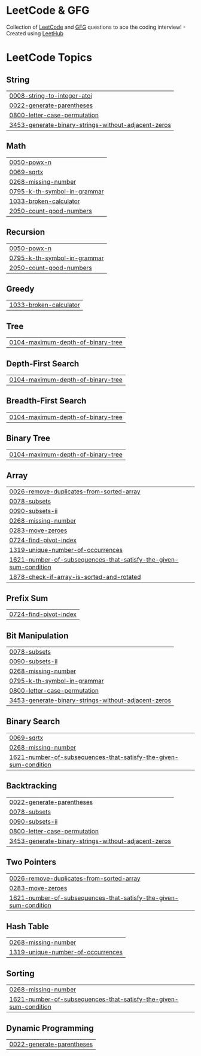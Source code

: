 # LeetCode & GFG 
Collection of [LeetCode](https://leetcode.com/u/PriyanshuNaredi29/) and [GFG](https://www.geeksforgeeks.org/user/timapplh7un/) questions to ace the coding interview! - Created using [LeetHub](https://github.com/QasimWani/LeetHub)


<!---LeetCode Topics Start-->
# LeetCode Topics
## String
|  |
| ------- |
| [0008-string-to-integer-atoi](https://github.com/PriyanshuNaredi/LeetCode/tree/master/0008-string-to-integer-atoi) |
| [0022-generate-parentheses](https://github.com/PriyanshuNaredi/LeetCode/tree/master/0022-generate-parentheses) |
| [0800-letter-case-permutation](https://github.com/PriyanshuNaredi/LeetCode/tree/master/0800-letter-case-permutation) |
| [3453-generate-binary-strings-without-adjacent-zeros](https://github.com/PriyanshuNaredi/LeetCode/tree/master/3453-generate-binary-strings-without-adjacent-zeros) |
## Math
|  |
| ------- |
| [0050-powx-n](https://github.com/PriyanshuNaredi/LeetCode/tree/master/0050-powx-n) |
| [0069-sqrtx](https://github.com/PriyanshuNaredi/LeetCode/tree/master/0069-sqrtx) |
| [0268-missing-number](https://github.com/PriyanshuNaredi/LeetCode/tree/master/0268-missing-number) |
| [0795-k-th-symbol-in-grammar](https://github.com/PriyanshuNaredi/LeetCode/tree/master/0795-k-th-symbol-in-grammar) |
| [1033-broken-calculator](https://github.com/PriyanshuNaredi/LeetCode/tree/master/1033-broken-calculator) |
| [2050-count-good-numbers](https://github.com/PriyanshuNaredi/LeetCode/tree/master/2050-count-good-numbers) |
## Recursion
|  |
| ------- |
| [0050-powx-n](https://github.com/PriyanshuNaredi/LeetCode/tree/master/0050-powx-n) |
| [0795-k-th-symbol-in-grammar](https://github.com/PriyanshuNaredi/LeetCode/tree/master/0795-k-th-symbol-in-grammar) |
| [2050-count-good-numbers](https://github.com/PriyanshuNaredi/LeetCode/tree/master/2050-count-good-numbers) |
## Greedy
|  |
| ------- |
| [1033-broken-calculator](https://github.com/PriyanshuNaredi/LeetCode/tree/master/1033-broken-calculator) |
## Tree
|  |
| ------- |
| [0104-maximum-depth-of-binary-tree](https://github.com/PriyanshuNaredi/LeetCode/tree/master/0104-maximum-depth-of-binary-tree) |
## Depth-First Search
|  |
| ------- |
| [0104-maximum-depth-of-binary-tree](https://github.com/PriyanshuNaredi/LeetCode/tree/master/0104-maximum-depth-of-binary-tree) |
## Breadth-First Search
|  |
| ------- |
| [0104-maximum-depth-of-binary-tree](https://github.com/PriyanshuNaredi/LeetCode/tree/master/0104-maximum-depth-of-binary-tree) |
## Binary Tree
|  |
| ------- |
| [0104-maximum-depth-of-binary-tree](https://github.com/PriyanshuNaredi/LeetCode/tree/master/0104-maximum-depth-of-binary-tree) |
## Array
|  |
| ------- |
| [0026-remove-duplicates-from-sorted-array](https://github.com/PriyanshuNaredi/LeetCode/tree/master/0026-remove-duplicates-from-sorted-array) |
| [0078-subsets](https://github.com/PriyanshuNaredi/LeetCode/tree/master/0078-subsets) |
| [0090-subsets-ii](https://github.com/PriyanshuNaredi/LeetCode/tree/master/0090-subsets-ii) |
| [0268-missing-number](https://github.com/PriyanshuNaredi/LeetCode/tree/master/0268-missing-number) |
| [0283-move-zeroes](https://github.com/PriyanshuNaredi/LeetCode/tree/master/0283-move-zeroes) |
| [0724-find-pivot-index](https://github.com/PriyanshuNaredi/LeetCode/tree/master/0724-find-pivot-index) |
| [1319-unique-number-of-occurrences](https://github.com/PriyanshuNaredi/LeetCode/tree/master/1319-unique-number-of-occurrences) |
| [1621-number-of-subsequences-that-satisfy-the-given-sum-condition](https://github.com/PriyanshuNaredi/LeetCode/tree/master/1621-number-of-subsequences-that-satisfy-the-given-sum-condition) |
| [1878-check-if-array-is-sorted-and-rotated](https://github.com/PriyanshuNaredi/LeetCode/tree/master/1878-check-if-array-is-sorted-and-rotated) |
## Prefix Sum
|  |
| ------- |
| [0724-find-pivot-index](https://github.com/PriyanshuNaredi/LeetCode/tree/master/0724-find-pivot-index) |
## Bit Manipulation
|  |
| ------- |
| [0078-subsets](https://github.com/PriyanshuNaredi/LeetCode/tree/master/0078-subsets) |
| [0090-subsets-ii](https://github.com/PriyanshuNaredi/LeetCode/tree/master/0090-subsets-ii) |
| [0268-missing-number](https://github.com/PriyanshuNaredi/LeetCode/tree/master/0268-missing-number) |
| [0795-k-th-symbol-in-grammar](https://github.com/PriyanshuNaredi/LeetCode/tree/master/0795-k-th-symbol-in-grammar) |
| [0800-letter-case-permutation](https://github.com/PriyanshuNaredi/LeetCode/tree/master/0800-letter-case-permutation) |
| [3453-generate-binary-strings-without-adjacent-zeros](https://github.com/PriyanshuNaredi/LeetCode/tree/master/3453-generate-binary-strings-without-adjacent-zeros) |
## Binary Search
|  |
| ------- |
| [0069-sqrtx](https://github.com/PriyanshuNaredi/LeetCode/tree/master/0069-sqrtx) |
| [0268-missing-number](https://github.com/PriyanshuNaredi/LeetCode/tree/master/0268-missing-number) |
| [1621-number-of-subsequences-that-satisfy-the-given-sum-condition](https://github.com/PriyanshuNaredi/LeetCode/tree/master/1621-number-of-subsequences-that-satisfy-the-given-sum-condition) |
## Backtracking
|  |
| ------- |
| [0022-generate-parentheses](https://github.com/PriyanshuNaredi/LeetCode/tree/master/0022-generate-parentheses) |
| [0078-subsets](https://github.com/PriyanshuNaredi/LeetCode/tree/master/0078-subsets) |
| [0090-subsets-ii](https://github.com/PriyanshuNaredi/LeetCode/tree/master/0090-subsets-ii) |
| [0800-letter-case-permutation](https://github.com/PriyanshuNaredi/LeetCode/tree/master/0800-letter-case-permutation) |
| [3453-generate-binary-strings-without-adjacent-zeros](https://github.com/PriyanshuNaredi/LeetCode/tree/master/3453-generate-binary-strings-without-adjacent-zeros) |
## Two Pointers
|  |
| ------- |
| [0026-remove-duplicates-from-sorted-array](https://github.com/PriyanshuNaredi/LeetCode/tree/master/0026-remove-duplicates-from-sorted-array) |
| [0283-move-zeroes](https://github.com/PriyanshuNaredi/LeetCode/tree/master/0283-move-zeroes) |
| [1621-number-of-subsequences-that-satisfy-the-given-sum-condition](https://github.com/PriyanshuNaredi/LeetCode/tree/master/1621-number-of-subsequences-that-satisfy-the-given-sum-condition) |
## Hash Table
|  |
| ------- |
| [0268-missing-number](https://github.com/PriyanshuNaredi/LeetCode/tree/master/0268-missing-number) |
| [1319-unique-number-of-occurrences](https://github.com/PriyanshuNaredi/LeetCode/tree/master/1319-unique-number-of-occurrences) |
## Sorting
|  |
| ------- |
| [0268-missing-number](https://github.com/PriyanshuNaredi/LeetCode/tree/master/0268-missing-number) |
| [1621-number-of-subsequences-that-satisfy-the-given-sum-condition](https://github.com/PriyanshuNaredi/LeetCode/tree/master/1621-number-of-subsequences-that-satisfy-the-given-sum-condition) |
## Dynamic Programming
|  |
| ------- |
| [0022-generate-parentheses](https://github.com/PriyanshuNaredi/LeetCode/tree/master/0022-generate-parentheses) |
<!---LeetCode Topics End-->